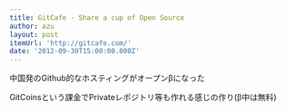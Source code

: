 ```yaml
---
title: GitCafe - Share a cup of Open Source
author: azu
layout: post
itemUrl: 'http://gitcafe.com/'
date: '2012-09-30T15:00:00.000Z'
---
```

中国発のGithub的なホスティングがオープンβになった

GitCoinsという課金でPrivateレポジトリ等も作れる感じの作り(β中は無料)
